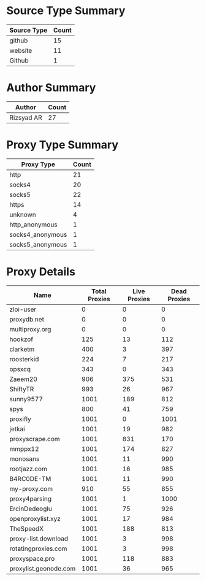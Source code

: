 # Source Type Summary

| Source Type | Count |
|-------------|-------|
| github | 15 |
| website | 11 |
| Github | 1 |


# Author Summary

| Author | Count |
|--------|-------|
| Rizsyad AR | 27 |


# Proxy Type Summary

| Proxy Type | Count |
|------------|-------|
| http | 21 |
| socks4 | 20 |
| socks5 | 22 |
| https | 14 |
| unknown | 4 |
| http_anonymous | 1 |
| socks4_anonymous | 1 |
| socks5_anonymous | 1 |


# Proxy Details

| Name | Total Proxies | Live Proxies | Dead Proxies |
|------|---------------|--------------|---------------|
| zloi-user | 0 | 0 | 0 |
| proxydb.net | 0 | 0 | 0 |
| multiproxy.org | 0 | 0 | 0 |
| hookzof | 125 | 13 | 112 |
| clarketm | 400 | 3 | 397 |
| roosterkid | 224 | 7 | 217 |
| opsxcq | 343 | 0 | 343 |
| Zaeem20 | 906 | 375 | 531 |
| ShiftyTR | 993 | 26 | 967 |
| sunny9577 | 1001 | 189 | 812 |
| spys | 800 | 41 | 759 |
| proxifly | 1001 | 0 | 1001 |
| jetkai | 1001 | 19 | 982 |
| proxyscrape.com | 1001 | 831 | 170 |
| mmppx12 | 1001 | 174 | 827 |
| monosans | 1001 | 11 | 990 |
| rootjazz.com | 1001 | 16 | 985 |
| B4RC0DE-TM | 1001 | 11 | 990 |
| my-proxy.com | 910 | 55 | 855 |
| proxy4parsing | 1001 | 1 | 1000 |
| ErcinDedeoglu | 1001 | 75 | 926 |
| openproxylist.xyz | 1001 | 17 | 984 |
| TheSpeedX | 1001 | 188 | 813 |
| proxy-list.download | 1001 | 3 | 998 |
| rotatingproxies.com | 1001 | 3 | 998 |
| proxyspace.pro | 1001 | 118 | 883 |
| proxylist.geonode.com | 1001 | 36 | 965 |
